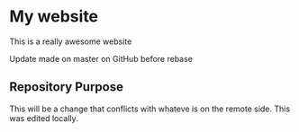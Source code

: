 # My website

This is a really awesome website

Update made on master on GitHub before rebase

## Repository Purpose

This will be a change that conflicts
with whateve is on the remote side.
This was edited locally.